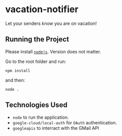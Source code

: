 # vacation-notifier

Let your senders know you are on vacation!

## Running the Project

Please install [`nodejs`](https://nodejs.org/en/download). Version does not matter.

Go to the root folder and run:

```
npm install
```

and then:

```
node .
```

## Technologies Used

- `node` to run the application.
- `google-cloud/local-auth` for `OAuth` authentication.
- `googleapis` to interract with the GMail API